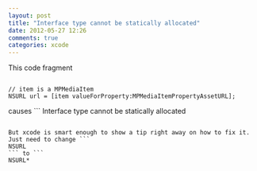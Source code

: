 ```yaml
---
layout: post
title: "Interface type cannot be statically allocated"
date: 2012-05-27 12:26
comments: true
categories: xcode
---
```


This code fragment
```

// item is a MPMediaItem
NSURL url = [item valueForProperty:MPMediaItemPropertyAssetURL];

```

causes ```
Interface type cannot be statically allocated 
```

But xcode is smart enough to show a tip right away on how to fix it. Just need to change ```
NSURL
``` to ```
NSURL*
```


